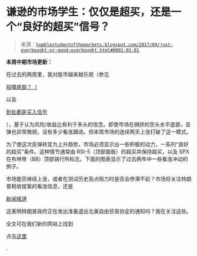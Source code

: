 <!--yml

分类：未分类

date: 2024-05-18 02:54:08

-->

# 谦逊的市场学生：仅仅是超买，还是一个“良好的超买”信号？

> 来源：[`humblestudentofthemarkets.blogspot.com/2017/04/just-overbought-or-good-overbought.html#0001-01-01`](https://humblestudentofthemarkets.blogspot.com/2017/04/just-overbought-or-good-overbought.html#0001-01-01)

**本周中期市场更新：**

在过去的两周里，我对股市越来越乐观（参见

[投降底部？（](https://humblestudentofthemarkets.com/2017/04/12/a-capitulation-bottom/)

以及

[到处都是买入信号](https://humblestudentofthemarkets.com/2017/04/19/buy-signals-everywhere/)

），基于认为风险/收益比有利于多头的信念。即使市场在拥挤的空头水平底部，反弹也异常微弱，没有多少看涨跟进。但本周市场的连续两天上涨打破了这一模式。

为了使这次反弹转变为上升趋势，市场必须显示出一些积极的动力，一系列“良好的超买”条件。这种情节通常由 RSI-5（顶部面板）的超买并保持超买，以及 SPX 在布林带（BB）顶部骑行所标志。下面的图表显示了过去两年中一些看涨冲动的例子。

市场能否继续上涨，或者在测试历史高点阻力时是否会停滞不前？市场将关注特朗普税收提案的看涨信息，还是

[新闻报道](http://www.politico.com/story/2017/04/26/white-house-nafta-withdraw-trump-237632)

这表明特朗普政府正在发出准备退出北美自由贸易协定的通知吗？我在关注这些。

全文可在我们新的网站上找到

点击[这里](https://humblestudentofthemarkets.com/2017/04/26/just-overbought-or-a-good-overbought-signal/)

.
